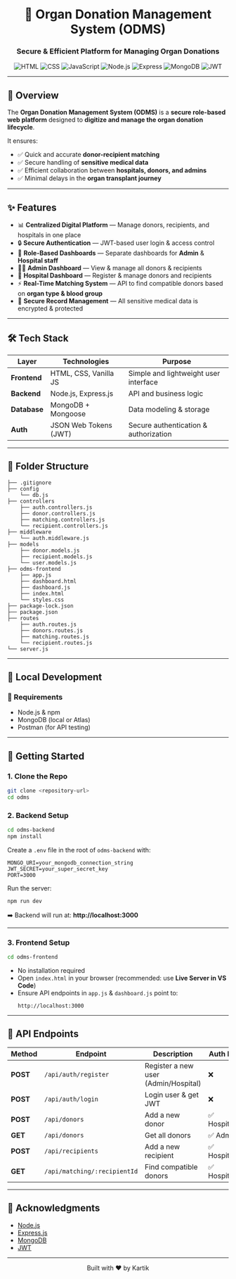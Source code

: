 <div align="center">

# 🏥 Organ Donation Management System (ODMS)  
### Secure & Efficient Platform for Managing Organ Donations  

</div>

<p align="center">
  <img src="https://img.shields.io/badge/HTML5-E34F26?style=for-the-badge&logo=html5&logoColor=white" alt="HTML"/>
  <img src="https://img.shields.io/badge/CSS3-1572B6?style=for-the-badge&logo=css3&logoColor=white" alt="CSS"/>
  <img src="https://img.shields.io/badge/JavaScript-F7DF1E?style=for-the-badge&logo=javascript&logoColor=black" alt="JavaScript"/>
  <img src="https://img.shields.io/badge/Node.js-43853D?style=for-the-badge&logo=node.js&logoColor=white" alt="Node.js"/>
  <img src="https://img.shields.io/badge/Express.js-000000?style=for-the-badge&logo=express&logoColor=white" alt="Express"/>
  <img src="https://img.shields.io/badge/MongoDB-4EA94B?style=for-the-badge&logo=mongodb&logoColor=white" alt="MongoDB"/>
  <img src="https://img.shields.io/badge/JWT-000000?style=for-the-badge&logo=jsonwebtokens&logoColor=white" alt="JWT"/>
</p>

---

## 📌 Overview  

The **Organ Donation Management System (ODMS)** is a **secure role-based web platform** designed to **digitize and manage the organ donation lifecycle**.  

It ensures:  
- ✅ Quick and accurate **donor-recipient matching**  
- ✅ Secure handling of **sensitive medical data**  
- ✅ Efficient collaboration between **hospitals, donors, and admins**  
- ✅ Minimal delays in the **organ transplant journey**  

---

## ✨ Features  

- 📊 **Centralized Digital Platform** — Manage donors, recipients, and hospitals in one place  
- 🔒 **Secure Authentication** — JWT-based user login & access control  
- 🏥 **Role-Based Dashboards** — Separate dashboards for **Admin** & **Hospital staff**  
- 🧑‍⚕️ **Admin Dashboard** — View & manage all donors & recipients  
- 🏨 **Hospital Dashboard** — Register & manage donors and recipients  
- ⚡ **Real-Time Matching System** — API to find compatible donors based on **organ type & blood group**  
- 📂 **Secure Record Management** — All sensitive medical data is encrypted & protected  

---

## 🛠️ Tech Stack  

| Layer        | Technologies               | Purpose                              |
|--------------|----------------------------|--------------------------------------|
| **Frontend** | HTML, CSS, Vanilla JS       | Simple and lightweight user interface |
| **Backend**  | Node.js, Express.js         | API and business logic                |
| **Database** | MongoDB + Mongoose          | Data modeling & storage               |
| **Auth**     | JSON Web Tokens (JWT)       | Secure authentication & authorization |

---

## 📁 Folder Structure  

```
├── .gitignore
├── config
    └── db.js
├── controllers
    ├── auth.controllers.js
    ├── donor.controllers.js
    ├── matching.controllers.js
    └── recipient.controllers.js
├── middleware
    └── auth.middleware.js
├── models
    ├── donor.models.js
    ├── recipient.models.js
    └── user.models.js
├── odms-frontend
    ├── app.js
    ├── dashboard.html
    ├── dashboard.js
    ├── index.html
    └── styles.css
├── package-lock.json
├── package.json
├── routes
    ├── auth.routes.js
    ├── donors.routes.js
    ├── matching.routes.js
    └── recipient.routes.js
└── server.js

```

---

## 🧪 Local Development  

### 🔧 Requirements  

- Node.js & npm  
- MongoDB (local or Atlas)  
- Postman (for API testing)  

---

## 🏁 Getting Started  

### 1. Clone the Repo  

```bash
git clone <repository-url>
cd odms
```

### 2. Backend Setup  

```bash
cd odms-backend
npm install
```

Create a `.env` file in the root of `odms-backend` with:  

```env
MONGO_URI=your_mongodb_connection_string
JWT_SECRET=your_super_secret_key
PORT=3000
```

Run the server:  

```bash
npm run dev
```

➡️ Backend will run at: **http://localhost:3000**  

---

### 3. Frontend Setup  

```bash
cd odms-frontend
```

- No installation required  
- Open `index.html` in your browser (recommended: use **Live Server in VS Code**)  
- Ensure API endpoints in `app.js` & `dashboard.js` point to:  
  ```
  http://localhost:3000
  ```

---

## 📡 API Endpoints  

| Method | Endpoint | Description | Auth Required |
|--------|----------|-------------|---------------|
| **POST** | `/api/auth/register` | Register a new user (Admin/Hospital) | ❌ |
| **POST** | `/api/auth/login` | Login user & get JWT | ❌ |
| **POST** | `/api/donors` | Add a new donor | ✅ Hospital/Admin |
| **GET**  | `/api/donors` | Get all donors | ✅ Admin |
| **POST** | `/api/recipients` | Add a new recipient | ✅ Hospital/Admin |
| **GET**  | `/api/matching/:recipientId` | Find compatible donors | ✅ Hospital/Admin |

---

## 🙌 Acknowledgments  

- [Node.js](https://nodejs.org/)  
- [Express.js](https://expressjs.com/)  
- [MongoDB](https://www.mongodb.com/)  
- [JWT](https://jwt.io/)  

---

<div align="center">
  Built with ❤️ by Kartik 
</div>
